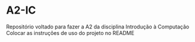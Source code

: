 # A2-IC
Repositório voltado para fazer a  A2 da disciplina Introdução à Computação
Colocar as instruções de uso do projeto no README
